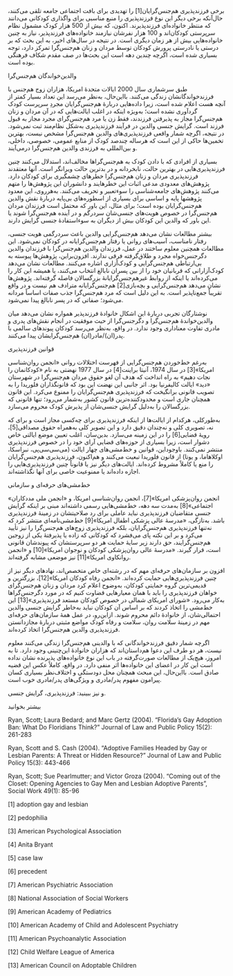   برخی فرزندپذیری هم‌جنس‌گرایان[1] را تهدیدی برای بافت اجتماعی جامعه تلقی می‌کنند، حال‌آنکه برخی دیگر این نوع فرزندپذیری را منبع مناسبی برای واگذاری کودکانی می‌دانند که منتظر خانواده‌ای فرزندپذیرند. اکنون، که بیش از 500 هزار کودک مشمول نظام سرپرستی کودکان‌اند و 100 هزار نفرشان نیازمند خانواده‌های فرزندپذیر، نیاز به چنین خانواده‌هایی بیش از هر زمان دیگری است. در نتیجه در سال‌های اخیر، به این بحث که بر درستی یا نادرستی پرورش کودکان توسط مردان و زنان هم‌جنس‌گرا تمرکز دارد، توجه بسیاری شده است، اگرچه چندین دهه است این بحث‌ها در صف مقدم شکاف فرهنگی بوده است.

والدین‌خواندگان هم‌جنس‌گرا

طبق سرشماری سال 2000 ایالات متحدهٔ امریکا، هزاران زوج هم‌جنس با فرزندخواندگانشان زندگی می‌کنند. بااین‌حال، به‌نظر می‌رسد این تعداد بسیار کمتر از آنچه هست اعلام شده است، زیرا داده‌هایی دربارهٔ هم‌جنس‌گرایان مجردِ سرپرست کودک گردآوری نشده است؛ به‌ویژه اینکه در اغلب ایالت‌هایی که در آن مردان و زنان هم‌جنس‌گرا مجاز به پذیرفتن فرزندند، فقط زن یا مرد هم‌جنس‌گرای مجرد مجاز به قبول فرزند است. گرایش جنسی والدین در فرآیند فرزندپذیری به‌شکل نظام‌مند ثبت نمی‌شود. در نتیجه، اگرچه شمار واقعی فرزندپذیری‌های والدین هم‌جنس‌گرا مشخص نیست، بهترین تخمین‌ها حاکی از این است که هرساله چندصد کودک از منابع عمومی، خصوصی، داخلی، و بین‌المللی به فرزندی والدین هم‌جنس‌گرا درمی‌آیند.

بسیاری از افرادی که با دادن کودک به هم‌جنس‌گراها مخالف‌اند، استدلال می‌کنند چنین فرزندپذیری‌هایی در بهترین حالت، نابخردانه و در بدترین حالت ویرانگر است. آنها معتقدند فرزندپذیری مردان و زنان هم‌جنس‌گرا خطرهای چشمگیری برای کودکان دارد. پژوهش‌های معدودی مدعی اثبات این خطرهایند و دانشوران این پژوهش‌ها را متهم می‌کنند پژوهش‌های جامعه‌شناسی را سوءتعبیر و تحریف می‌کنند. به‌هرروی، این معدود پژوهش‏ها پایه و اساسی برای بسیاری از اسطوره‌های بی‌پایه دربارهٔ نقش والدین هم‌جنس‌گرایان بوده است؛ برای مثال، این باور که محتمل است فرزندان مردان هم‌جنس‌گرا در خصوص هویت‌های جنسی‌شان سردرگم و در آینده هم‌جنس‌گرا شوند یا این باور که والدین این کودکان بیش از دیگران به سوءاستفادهٔ جنسی گرایش دارند.

 بیشتر مطالعات نشان می‌دهد هم‌جنس‌گرایی والدین باعث سردرگمی هویت جنسی، رفتار نامناسب، آسیب‌های روانی یا رفتار هم‌جنس‌گرایانه در کودکان نمی‌شود. این مطالعات همچنین معلوم ساختند در عمل، فرزندان والدین هم‌جنس‌گرا با فرزندان والدین دگرجنس‌خواه مجرد و طلاق‌گرفته فرقی ندارند. افزون‌براین، پژوهش‌ها پیوسته به بی‌ارتباطی هم‌جنس‌گرایی و کودک‌آزاری اشاره می‌کنند. مطالعات نشان می‌دهد کودک‌آزارانی که قربانیان خود را از بین پسران نابالغ انتخاب می‌کنند، یا همیشه این کار را می‌کرده‌اند یا اینکه از روابط غیرهم‌جنس‌گرایانهٔ بزرگسالان فاصله گرفته‌اند. پژوهش‌ها نشان می‌دهد هم‌جنس‌گرایی و بچه‌بازی[2] هم‌جنس‌گرایانه مترادف هم نیست و در واقع تقریباً جمع‌ناپذیر است. به این دلیل است که مرد هم‌جنس‌گرا جذب صفات اساساً مردانه می‌شود؛ صفاتی که در پسر نابالغ پیدا نمی‌شود.

نوشتارگان تجربی دربارهٔ این اشکال خانوادهٔ فرزندپذیر همواره نشان می‌دهد میان والدین‌خواندهٔ هم‌جنس‌گرا و دگرجنس‌گرا از حیث موفقیت در انجام نقش‌های پدری و مادری تفاوت معناداری وجود ندارد. در واقع، به‌نظر می‌رسد کودکان پیوندهای سالمی با پدر(ان)/مادر(ان) هم‌جنس‌گرایشان پیدا می‌کنند.

قوانین فرزندپذیری

 به‌رغم خط‌خوردن هم‌جنس‌گرایی از فهرست اختلالات روانی «انجمن روان‌شناسی امریکا»[3] در سال 1974، آنیتا براینت[4] در سال 1977 نهضتی به نام «کودکانمان را نجات دهیم» به راه انداخت که هدف آن لغو حقوق مردان هم‌جنس‌گرا در شهرستان «دید» ایالت کالیفرنیا بود. اثر جانبی این نهضت این بود که قانونگذاران فلوریدا را به تصویب قانونی برانگیخت که فرزندپذیری هم‌جنس‌گرایان را ممنوع می‌کرد. این قانون همچنان جاری است و محدودکننده‌ترین قانون کشور به‌شمار می‌رود؛ تنها قانونی که بزرگسالان را به‌دلیل گرایش جنسی‌شان از پذیرش کودک محروم می‌سازد.

به‌طورکلی، هرکدام از ایالت‌ها از اینکه فرزندپذیری برای چه‌کسی مجاز است و برای که نه، تصویری کلی و نه‌چندان دقیق دارد و این تصویر کلی به‌همراه حقوق مصداقی[5]، رویهٔ قضایی[6] را در این زمینه می‌سازد. بدین‌سان، اغلب تعیین موضع ایالتی خاص دشوار است، زیرا بسیاری از حوزه‌های قضایی آرای خود را در خصوص فرزندپذیری منتشر نمی‌کنند. باوجوداین، قوانین و خط‌مشی‌های چهار ایالت (می‌سی‌سی‌پی، نبراسکا، اوکلاهاما، و یوتا) از قانون فلوریدا تبعیت می‌کنند و هم‌اکنون، فرزندپذیری هم‌جنس‌گرایان را منع یا کاملاً مشروط کرده‌اند. ایالت‌های دیگر نیز یا قانوناً چنین فرزندپذیری‌هایی را اجازه داده‌اند یا ممنوعیت خاصی برای آنها نگذاشته‌اند.

 خط‌مشی‌های حرفه‌ای و سازمانی 

«انجمن روان‌پزشکی امریکا»[7]، انجمن روان‌شناسی امریکا، و «انجمن ملی مددکاران اجتماعی»[8] به‌مدت سه دهه، خط‌مشی‌هایی رسمی‌ داشته‌اند مبنی بر اینکه گرایش جنسی متقاضیان فرزندپذیری نباید عاملی برای رد صلاحیتشان در زمینهٔ فرزندپذیری باشد. به‌تازگی، «مدرسهٔ عالی پزشکی اطفال امریکا»[9] خط‌مشی‌نامه‌ای منتشر کرد که نه‌تنها فرزندپذیری هم‌جنس‌گرایان، بلکه فرزندپذیری زوج‌های هم‌جنس‌گرا را نیز تأیید می‌کرد و بر این نکته پای می‌فشرد که کودکانی که زاده یا پذیرفتهٔ یکی از زوجین هم‌جنس‌گرایند، حق دارند زیر سایهٔ حمایت هر دو سرپرستشان که پیوندشان قانونی است، قرار گیرند. «مدرسهٔ عالی روان‌پزشکی کودکان و نوجوان امریکا»[10] و «انجمن روانکاوی امریکا»[11] نیز موضعی مشابه گرفته‌اند.

 افزون بر سازمان‌های حرفه‌ای مهم که در رشته‌ای خاص متخصص‌اند، نهادهای دیگر نیز از چنین فرزندپذیری‌هایی حمایت کرده‌اند. «انجمن رفاه کودکان امریکا»[12]، بزرگترین و قدیمی‌ترین گروه حمایتی کودکان، به‌وضوح اعلام کرد مردان و زنان هم‌جنس‌گرای خواهان فرزندپذیری را باید با همان معیارهایی قضاوت کنیم که در مورد دگرجنس‌گراها به‌کار می‌رود. «شورای امریکای شمالی در خصوص کودکان مستعد فرزندپذیری»[13] این خط‌مشی را اتخاذ کردند که بر اساس آن کودکان نباید به‌خاطر گرایش جنسی والدین احتمالی‌شان، از خانوادهٔ دائم محروم شوند. ازاین‌رو، در عمل همهٔ سازمان‌های حرفه‌ای مهم در زمینهٔ سلامت روان، سلامت و رفاه کودک مواضع مثبتی دربارهٔ مجازدانستن فرزندپذیری والدین هم‌جنس‌گرا اتخاذ کرده‌اند.

 اگرچه شمار دقیق فرزندخواندگانی که با والدینی هم‌جنس‌گرا زندگی می‌کنند معلوم نیست، هر دو طرف این دعوا هم‌داستان‌اند که هزاران خانوادهٔ این‌چنینی وجود دارد. تا به امروز، هیچ‌یک از مطالعات صورت‌گرفته در باب این نوع خانواده‌های پذیرنده نشان نداده است این کار در اعضای این خانواده‌ها اثر منفی دارد. در واقع، کاملاً عکس این قضیه صادق است. بااین‌حال، این مبحث همچنان محل دودستگی و اختلاف‌نظر بسیاری کسان پیرامون مفهوم پدر/مادری و ویژگی‌های پدر/مادری خوب است.

  


و نیز ببینید: فرزندپذیری، گرایش جنسی.

  


بیشتر بخوانید

  


Ryan, Scott; Laura Bedard; and Marc Gertz (2004). “Florida’s Gay Adoption Ban: What Do Floridians Think?” Journal of Law and Public Policy 15(2): 261-283

Ryan, Scott and S. Cash (2004). “Adoptive Families Headed by Gay or Lesbian Parents: A Threat or Hidden Resource?” Journal of Law and Public Policy 15(3): 443-466

Ryan, Scott; Sue Pearlmutter; and Victor Groza (2004). “Coming out of the Closet: Opening Agencies to Gay Men and Lesbian Adoptive Parents”, Social Work 49(1): 85-96

  


 [1] adoption gay and lesbian 

[2] pedophilia

[3] American Psychological Association

[4] Anita Bryant

[5] case law

 [6] precedent

[7] American Psychiatric Association

[8] National Association of Social Workers

[9] American Academy of Pediatrics

[10] American Academy of Child and Adolescent Psychiatry

 [11] American Psychoanalytic Association

 [12] Child Welfare League of America

[13] American Council on Adoptable Children

  


 

  


 

  


 

 